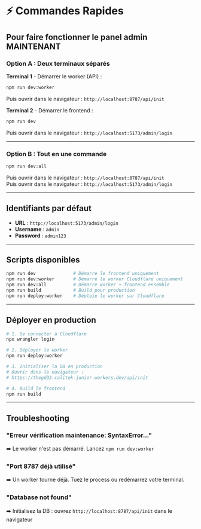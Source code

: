 # ⚡ Commandes Rapides

## Pour faire fonctionner le panel admin MAINTENANT

### Option A : Deux terminaux séparés

**Terminal 1** - Démarrer le worker (API) :
```bash
npm run dev:worker
```

Puis ouvrir dans le navigateur : `http://localhost:8787/api/init`

**Terminal 2** - Démarrer le frontend :
```bash
npm run dev
```

Puis ouvrir dans le navigateur : `http://localhost:5173/admin/login`

---

### Option B : Tout en une commande

```bash
npm run dev:all
```

Puis ouvrir dans le navigateur : `http://localhost:8787/api/init`  
Puis ouvrir dans le navigateur : `http://localhost:5173/admin/login`

---

## Identifiants par défaut

- **URL** : `http://localhost:5173/admin/login`
- **Username** : `admin`
- **Password** : `admin123`

---

## Scripts disponibles

```bash
npm run dev              # Démarre le frontend uniquement
npm run dev:worker       # Démarre le worker Cloudflare uniquement
npm run dev:all          # Démarre worker + frontend ensemble
npm run build            # Build pour production
npm run deploy:worker    # Déploie le worker sur Cloudflare
```

---

## Déployer en production

```bash
# 1. Se connecter à Cloudflare
npx wrangler login

# 2. Déployer le worker
npm run deploy:worker

# 3. Initialiser la DB en production
# Ouvrir dans le navigateur :
# https://thegd33.calitek-junior.workers.dev/api/init

# 4. Build le frontend
npm run build
```

---

## Troubleshooting

### "Erreur vérification maintenance: SyntaxError..."
➡️ Le worker n'est pas démarré. Lancez `npm run dev:worker`

### "Port 8787 déjà utilisé"
➡️ Un worker tourne déjà. Tuez le process ou redémarrez votre terminal.

### "Database not found"
➡️ Initialisez la DB : ouvrez `http://localhost:8787/api/init` dans le navigateur
